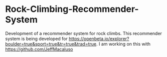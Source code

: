 # Rock-Climbing-Recommender-System
Development of a recommender system for rock climbs. This recommender system is being developed for https://openbeta.io/explorer?boulder=true&sport=true&tr=true&trad=true. I am working on this with https://github.com/JeffMacaluso 
